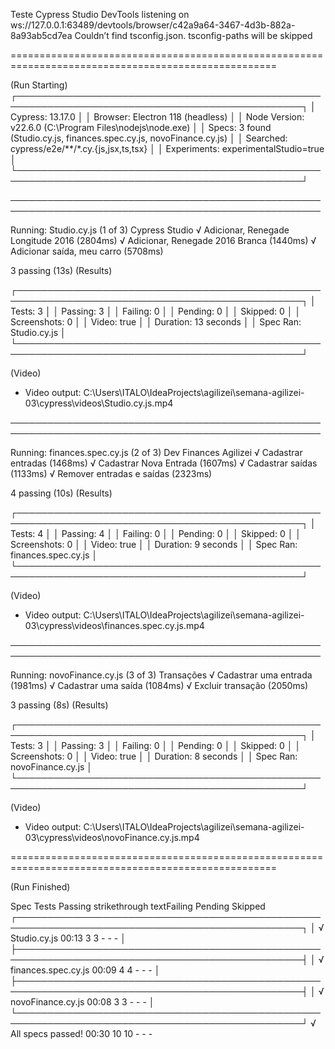 Teste Cypress Studio
DevTools listening on
ws://127.0.0.1:63489/devtools/browser/c42a9a64-3467-4d3b-882a-8a93ab5cd7ea
Couldn’t find tsconfig.json. tsconfig-paths will be skipped

====================================================================================================

(Run Starting)
┌────────────────────────────────────────────────────────────────────────────────────────────────┐
│ Cypress: 13.17.0 │
│ Browser: Electron 118 (headless) │
│ Node Version: v22.6.0 (C:\Program Files\nodejs\node.exe) │
│ Specs: 3 found (Studio.cy.js, finances.spec.cy.js, novoFinance.cy.js) │
│ Searched: cypress/e2e/**/*.cy.{js,jsx,ts,tsx} │
│ Experiments: experimentalStudio=true │
└────────────────────────────────────────────────────────────────────────────────────────────────┘

────────────────────────────────────────────────────────────────────────────────────────────────────

Running: Studio.cy.js (1 of 3)
Cypress Studio
√ Adicionar, Renegade Longitude 2016 (2804ms)
√ Adicionar, Renegade 2016 Branca (1440ms)
√ Adicionar saída, meu carro (5708ms)

3 passing (13s)
(Results)

┌────────────────────────────────────────────────────────────────────────────────────────────────┐
│ Tests: 3 │
│ Passing: 3 │
│ Failing: 0 │
│ Pending: 0 │
│ Skipped: 0 │
│ Screenshots: 0 │
│ Video: true │
│ Duration: 13 seconds │
│ Spec Ran: Studio.cy.js │
└────────────────────────────────────────────────────────────────────────────────────────────────┘

(Video)
- Video output: C:\Users\ITALO\IdeaProjects\agilizei\semana-agilizei-03\cypress\videos\Studio.cy.js.mp4

────────────────────────────────────────────────────────────────────────────────────────────────────

Running: finances.spec.cy.js (2 of 3)
Dev Finances Agilizei
√ Cadastrar entradas (1468ms)
√ Cadastrar Nova Entrada (1607ms)
√ Cadastrar saídas (1133ms)
√ Remover entradas e saídas (2323ms)

4 passing (10s)
(Results)

┌────────────────────────────────────────────────────────────────────────────────────────────────┐
│ Tests: 4 │
│ Passing: 4 │
│ Failing: 0 │
│ Pending: 0 │
│ Skipped: 0 │
│ Screenshots: 0 │
│ Video: true │
│ Duration: 9 seconds │
│ Spec Ran: finances.spec.cy.js │
└────────────────────────────────────────────────────────────────────────────────────────────────┘

(Video)

- Video output: C:\Users\ITALO\IdeaProjects\agilizei\semana-agilizei-03\cypress\videos\finances.spec.cy.js.mp4

────────────────────────────────────────────────────────────────────────────────────────────────────

Running: novoFinance.cy.js (3 of 3)
Transações
√ Cadastrar uma entrada (1981ms)
√ Cadastrar uma saída (1084ms)
√ Excluir transação (2050ms)

3 passing (8s)
(Results)

┌────────────────────────────────────────────────────────────────────────────────────────────────┐
│ Tests: 3 │
│ Passing: 3 │
│ Failing: 0 │
│ Pending: 0 │
│ Skipped: 0 │
│ Screenshots: 0 │
│ Video: true │
│ Duration: 8 seconds │
│ Spec Ran: novoFinance.cy.js │
└────────────────────────────────────────────────────────────────────────────────────────────────┘

(Video)
- Video output: C:\Users\ITALO\IdeaProjects\agilizei\semana-agilizei-03\cypress\videos\novoFinance.cy.js.mp4

====================================================================================================

(Run Finished)

Spec Tests Passing strikethrough textFailing Pending Skipped ┌────────────────────────────────────────────────────────────────────────────────────────────────┐
│ √ Studio.cy.js 00:13 3 3 - - - │
├────────────────────────────────────────────────────────────────────────────────────────────────┤
│ √ finances.spec.cy.js 00:09 4 4 - - - │
├────────────────────────────────────────────────────────────────────────────────────────────────┤
│ √ novoFinance.cy.js 00:08 3 3 - - - │
└────────────────────────────────────────────────────────────────────────────────────────────────┘
√ All specs passed! 00:30 10 10 - - -